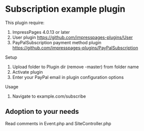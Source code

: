 Subscription example plugin
===========================

This plugin require:

1. ImpressPages 4.0.13 or later
2. User plugin https://github.com/impresspages-plugins/User
3. PayPalSubscription payment method plugin https://github.com/impresspages-plugins/PayPalSubscription

Setup

1. Upload folder to Plugin dir (remove -master) from folder name
2. Activate plugin
3. Enter your PayPal email in plugin configuration options

Usage

1. Navigate to example.com/subscribe

Adoption to your needs
----------------------

Read comments in Event.php and SiteController.php

